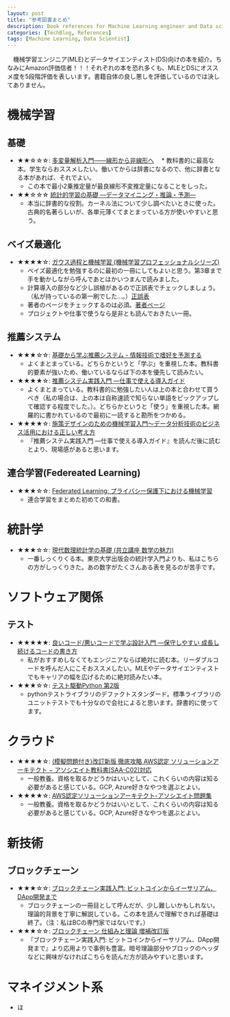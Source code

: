 ```yaml
---
layout: post
title: "参考図書まとめ"
description: Book references for Machine Learning engineer and Data scienist
categories: [TechBlog, References]
tags: [Machine Learning, Data Scientist]
---
```


　機械学習エンジニア(MLE)とデータサイエンティスト(DS)向けの本を紹介。ちなみにAmazon評価信者！！！それぞれの本を恐れ多くも、MLEとDSにオススメ度を5段階評価を表しいます。書籍自体の良し悪しを評価しているのでは決してありません。

# 機械学習

## 基礎

* ★★☆☆☆: [多変量解析入門――線形から非線形へ](https://amzn.to/3FLzeH7)
　* 教科書的に最高な本。学生ならおススメしたい。働いてからは辞書になるので、他に辞書となる本があれば、それでよい。
  * この本で最小2乗推定量が最良線形不変推定量になることをしった。
* ★★☆☆☆ [統計的学習の基礎 ―データマイニング・推論・予測―](https://amzn.to/3DDndAX)
  * 本当に辞書的な役割。カーネル法について少し調べたいときに使った。古典的名著らしいが、各単元薄くてまとまっている方が使いやすいと思う。

## ベイズ最適化
* ★★★★☆: [ガウス過程と機械学習 (機械学習プロフェッショナルシリーズ)](https://amzn.to/3WzUpSs)
  * ベイズ最適化を勉強するのに最初の一冊にしてもよいと思う。第3章まで手を動かしながら呼んであとはかいつまんで読みました。
  * 計算導入の部分など少し誤植があるので正誤表でチェックしましょう。（私が持っているの第一刷でした...。）[正誤表](http://chasen.org/~daiti-m/gpbook/errata.html)
  * 著者のページをチェックするのは必須。[著者ページ](http://chasen.org/~daiti-m/gpbook/)
  * プロジェクトや仕事で使うなら是非とも読んでおきたい一冊。

## 推薦システム

* ★★★☆☆: [基礎から学ぶ推薦システム - 情報技術で嗜好を予測する](https://amzn.to/3UeSEsA)
  * よくまとまっている。どちらかというと「学ぶ」を重視した本。教科書的要素が強いため、働いているならば下の本を優先して読みたい。
* ★★★★☆: [推薦システム実践入門 ―仕事で使える導入ガイド](https://amzn.to/3hcwkRJ)
  * よくまとまっている。教科書的に勉強したい人は上の本と合わせて買うべき（私の場合は、上の本は自称速読で知らない単語をピックアップして確認する程度でした。）。どちらかというと「使う」を重視した本。網羅的に書かれているので最初に一読すると勘所をつかめる。
* ★★★★☆: [施策デザインのための機械学習入門〜データ分析技術のビジネス活用における正しい考え方](https://amzn.to/3hcwkRJ)
  * 『推薦システム実践入門 ―仕事で使える導入ガイド』を読んだ後に読むとより、現場感があると思います。

## 連合学習(Federeated Learning) 
* ★★★☆☆: [Federated Learning: プライバシー保護下における機械学習](https://amzn.to/3UaASXb)
  * 連合学習をまとめた初めての和書。


# 統計学

* ★★★☆☆: [現代数理統計学の基礎 (共立講座 数学の魅力)](https://amzn.to/3DGBNYk)
  * 一番しっくりくる本。東京大学出版会の統計学入門よりも、私はこちらの方がしっくりきた。あの数字がたくさんある表を見るのが苦手です。

# ソフトウェア関係

## テスト

* ★★★★★: [良いコード/悪いコードで学ぶ設計入門 ―保守しやすい 成長し続けるコードの書き方](https://amzn.to/3DwmvoU)
  * 私がおすすめしなくてもエンジニアならば絶対に読む本。リーダブルコードを呼んだ人にこそおススメしたい。MLEやデータサイエンティストでもキャリアの幅を広げるために絶対読みたい本。
* ★★★☆☆: [テスト駆動Python 第2版](https://amzn.to/3Wvebyx)
  * pythonテストライブラリのデファクトスタンダード。標準ライブラリのユニットテストでも十分なので会社によると思います。辞書的に使ってます。


# クラウド
* ★★★★☆: [(模擬問題付き)改訂新版 徹底攻略 AWS認定 ソリューションアーキテクト − アソシエイト教科書[SAA-C02]対応](https://amzn.to/3hayroY)
  * 一般教養。資格を取るかどうかはいいとして、これくらいの内容は知る必要があると感じている。GCP, Azure好きなやつを選ぶとよい。
* ★★★★☆: [AWS認定ソリューションアーキテクト-アソシエイト問題集](https://amzn.to/3hayroY)
  * 一般教養。資格を取るかどうかはいいとして、これくらいの内容は知る必要があると感じている。GCP, Azure好きなやつを選ぶとよい。

# 新技術
## ブロックチェーン
* ★★★☆☆: [ブロックチェーン実践入門: ビットコインからイーサリアム、DApp開発まで](https://amzn.to/3fFvoEL)
  * ブロックチェーンの一冊目として呼んだが、少し難しいかもしれない。理論的背景を丁寧に解説している。この本を読んで理解できれば基礎は終了。（注：私はBCの専門家ではないです。）
* ★★★☆☆: [ブロックチェーン 仕組みと理論 増補改訂版](https://amzn.to/3FLEWZz)
  * 『ブロックチェーン実践入門: ビットコインからイーサリアム、DApp開発まで』より応用よりで事例も豊富。暗号理論部分やブロックのヘッダなどに興味がなければこちらを読んだ方が読みやすいと思います。

# マネイジメント系
* ほ

